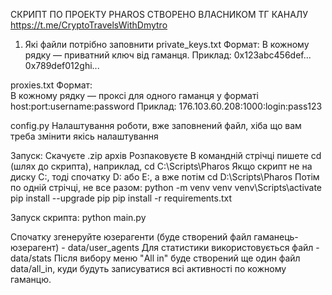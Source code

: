 СКРИПТ ПО ПРОЕКТУ PHAROS
СТВОРЕНО ВЛАСНИКОМ ТГ КАНАЛУ https://t.me/CryptoTravelsWithDmytro


1. Які файли потрібно заповнити
private_keys.txt
Формат:
В кожному рядку — приватний ключ від гаманця.
Приклад:
0x123abc456def...
0x789def012ghi...

proxies.txt
Формат:  
В кожному рядку — проксі для одного гаманця у форматі host:port:username:password
Приклад:
176.103.60.208:1000:login:pass123

config.py
Налаштування роботи, вже заповнений файл, хіба що вам треба змінити якісь налаштування

Запуск:
Скачуєте .zip архів
Розпаковуєте
В командній стрічці пишете
cd (шлях до скрипта), наприклад, cd C:\Scripts\Pharos
Якщо скрипт не на диску C:, тоді спочатку D: або Е:, а вже потім 
cd D:\Scripts\Pharos
Потім по одній стрічці, не все разом:
python -m venv venv
venv\Scripts\activate
pip install --upgrade pip
pip install -r requirements.txt


Запуск скрипта:
python main.py

Спочатку згенеруйте юзерагенти (буде створений файл гаманець-юзерагент) - data/user_agents
Для статистики використовується файл - data/stats
Після вибору меню "All in" буде створений ще один файл data/all_in, куди будуть записуватися всі активності по кожному гаманцю.

